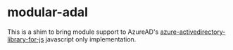 # modular-adal
This is a shim to bring module support to AzureAD's [azure-activedirectory-library-for-js](https://github.com/AzureAD/azure-activedirectory-library-for-js) javascript only implementation.